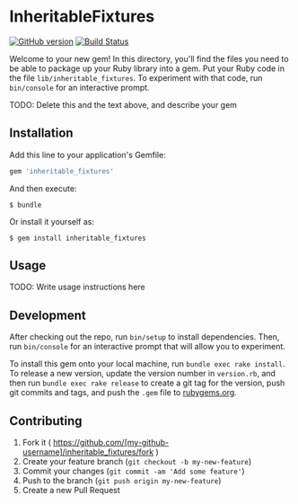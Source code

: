 # InheritableFixtures

[![GitHub version](https://badge.fury.io/gh/appfolio%2Finheritable_fixtures.svg)](http://badge.fury.io/gh/appfolio%2Finheritable_fixtures)
[![Build Status](https://travis-ci.org/appfolio/inheritable_fixtures.svg?branch=master)](https://travis-ci.org/appfolio/inheritable_fixtures)

Welcome to your new gem! In this directory, you'll find the files you need to be able to package up your Ruby library into a gem. Put your Ruby code in the file `lib/inheritable_fixtures`. To experiment with that code, run `bin/console` for an interactive prompt.

TODO: Delete this and the text above, and describe your gem

## Installation

Add this line to your application's Gemfile:

```ruby
gem 'inheritable_fixtures'
```

And then execute:

    $ bundle

Or install it yourself as:

    $ gem install inheritable_fixtures

## Usage

TODO: Write usage instructions here

## Development

After checking out the repo, run `bin/setup` to install dependencies. Then, run `bin/console` for an interactive prompt that will allow you to experiment.

To install this gem onto your local machine, run `bundle exec rake install`. To release a new version, update the version number in `version.rb`, and then run `bundle exec rake release` to create a git tag for the version, push git commits and tags, and push the `.gem` file to [rubygems.org](https://rubygems.org).

## Contributing

1. Fork it ( https://github.com/[my-github-username]/inheritable_fixtures/fork )
2. Create your feature branch (`git checkout -b my-new-feature`)
3. Commit your changes (`git commit -am 'Add some feature'`)
4. Push to the branch (`git push origin my-new-feature`)
5. Create a new Pull Request
